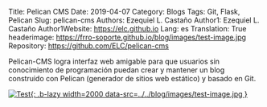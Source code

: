 Title: Pelican CMS
Date: 2019-04-07
Category: Blogs
Tags: Git, Flask, Pelican
Slug: pelican-cms
Authors: Ezequiel L. Castaño
Author1: Ezequiel L. Castaño
Author1Website: https://elc.github.io
Lang: es
Translation: True
headerimage: https://frro-soporte.github.io/blog/images/test-image.jpg
Repository: https://github.com/ELC/pelican-cms

Pelican-CMS logra interfaz web amigable para que usuarios sin conocimiento de programación puedan crear y mantener un blog construido con Pelican (generador de sitios web estático) y basado en Git.

<!-- PELICAN_END_SUMMARY -->

[![Test]({attach}images/test-image-thumbnail.jpg){: .b-lazy width=2000 data-src=../../blog/images/test-image.jpg }](../../blog/images/test-image.jpg)